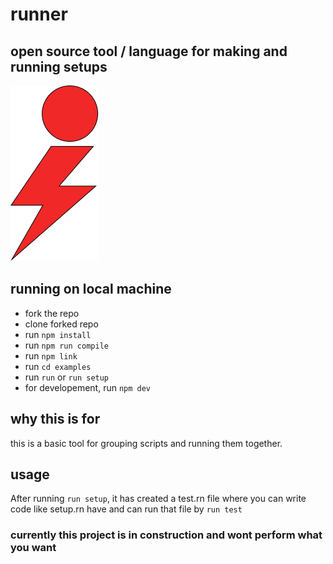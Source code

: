# runner

## open source tool / language for making and running setups

![alt text](https://github.com/tanay-pingalkar/runner/blob/master/Frame%201.png)

## running on local machine

- fork the repo
- clone forked repo
- run `npm install`
- run `npm run compile`
- run `npm link`
- run `cd examples`
- run `run` or `run setup`
- for developement, run `npm dev`

## why this is for

this is a basic tool for grouping scripts and running them together.

## usage

After running `run setup`, it has created a test.rn file where you can write code like setup.rn have and can run that file by `run test`

### currently this project is in construction and wont perform what you want
